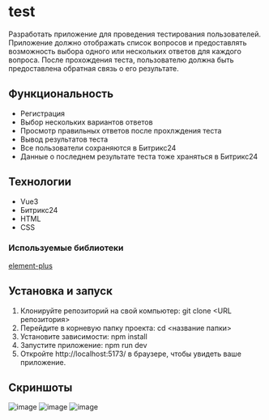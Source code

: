 # test

Разработать приложение для проведения тестирования пользователей. 
Приложение должно отображать список вопросов и предоставлять возможность выбора одного или нескольких ответов для каждого вопроса. 
После прохождения теста, пользователю должна быть предоставлена обратная связь о его результате.

## Функциональность

* Регистрация
* Выбор нескольких вариантов ответов
* Просмотр правильных ответов после прохлждения теста
* Вывод результатов теста
* Все пользователи сохраняются в Битрикс24
* Данные о последнем результате теста тоже храняться в Битрикс24

## Технологии

* Vue3
* Битрикс24
* HTML
* CSS
  
### Используемые библиотеки

[element-plus](https://element-plus.org/en-US/component/overview.html)

## Установка и запуск

1. Клонируйте репозиторий на свой компьютер: git clone <URL репозитория>
2. Перейдите в корневую папку проекта: cd <название папки>
3. Установите зависимости: npm install
4. Запустите приложение: npm run dev
5. Откройте http://localhost:5173/ в браузере, чтобы увидеть ваше приложение.

## Скриншоты
![image](https://github.com/ushink/test-vue/assets/131166403/fa7e79cd-2251-46ac-b41c-6e0c24c208ad)
![image](https://github.com/ushink/test-vue/assets/131166403/9a53d071-7d24-472b-baa9-feafbfb3c450)
![image](https://github.com/ushink/test-vue/assets/131166403/74061b14-d926-4417-8369-9d6b8f8afa44)





